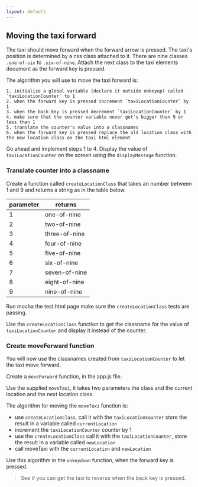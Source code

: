 ```yaml
---
layout: default
---
```


## Moving the taxi forward

The taxi should move forward when the forward arrow is pressed. The taxi's position is determined by a css class attached to it. There are nine classes `.one-of-six` to `.six-of-nine`. Attach the next class to the taxi elements document as the forward key is pressed.

The algorithm you will use to move the taxi forward is:

    1. initialize a global variable (declare it outside onkeyup) called `taxiLocationCounter` to 1
    2. when the forward key is pressed increment `taxiLocationCounter` by 1
    3. when the back key is pressed decrement `taxiLocationCounter` by 1
    4. make sure that the counter variable never get's bigger than 9 or less than 1
    5. translate the counter's value into a classnames
    6. when the forward key is pressed replace the old location class with the new location class on the taxi html element

Go ahead and implement steps 1 to 4. Display the value of `taxiLocationCounter` on the screen using the `displayMessage` function.

### Translate counter into a classname

Create a function called `createLocationClass` that takes an number between 1 and 9 and returns a string as in the table below.

parameter  | returns          |
-----------|------------------|
1          | one-of-nine
2          | two-of-nine
3          | three-of-nine
4          | four-of-nine
5          | five-of-nine
6          | six-of-nine
7          | seven-of-nine
8          | eight-of-nine
9          | nine-of-nine

Run mocha the test.html page make sure the `createLocationClass` tests are passing.

Use the `createLocationClass` function to get the classname for the value of `taxiLocationCounter` and display it instead of the counter.

### Create moveForward function

You will now use the classnames created from `taxiLocationCounter` to let the taxi move forward.

Create a `moveForward` function, in the app.js file.

Use the supplied `moveTaxi`, it takes two parameters the class and the current location and the next location class.

The algorithm for moving the `moveTaxi` function is:

* use `createLocationClass`, call it with the `taxiLocationCounter` store the result in a variable called `currentLocation`
* increment the `taxiLocationCounter` counter by 1
* use the `createLocationClass` call it with the `taxiLocationCounter`, store the result in a variable called `newLocation`
* call moveTaxi with the `currentLocation` and `newLocation`

Use this algorithm in the `onkeydown` function, when the forward key is pressed.

> See if you can get the taxi to reverse when the back key is pressed.
